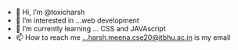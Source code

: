 - 👋 Hi, I’m @toxicharsh
- 👀 I’m interested in ...web development 
- 🌱 I’m currently learning ... CSS and JAVAscript
- 📫 How to reach me ...harsh.meena.cse20@itbhu.ac.in is my email

<!---
toxicharsh/toxicharsh is a ✨ special ✨ repository because its `README.md` (this file) appears on your GitHub profile.
You can click the Preview link to take a look at your changes.
--->
